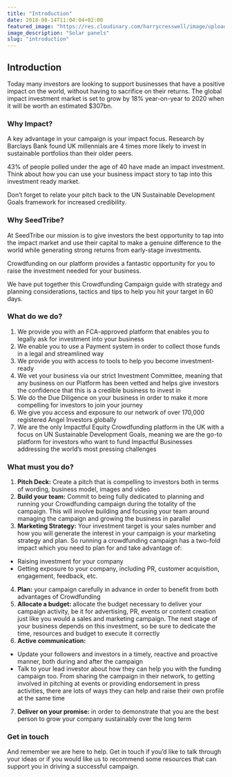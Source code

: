 ```yaml
---
title: "Introduction"
date: 2018-08-14T11:04:04+02:00
featured_image: "https://res.cloudinary.com/harrycresswell/image/upload/v1534243463/seedtribe/jason-blackeye-228351-unsplash.jpg"
image_description: "Solar panels"
slug: "introduction"
---
```


## Introduction

Today many investors are looking to support businesses that have a positive impact on the world, without having to sacrifice on their returns. The global impact investment market is set to grow by 18% year-on-year to 2020 when it will be worth an estimated $307bn.

### Why Impact?

A key advantage in your campaign is your impact focus. Research by Barclays Bank found UK millennials are 4 times more likely to invest in sustainable portfolios than their older peers.

43% of people polled under the age of 40 have made an impact investment. Think about how you can use your business impact story to tap into this investment ready market.

Don’t forget to relate your pitch back to the UN Sustainable Development Goals framework for increased credibility.

### Why SeedTribe?

At SeedTribe our mission is to give investors the best opportunity to tap into the impact market and use their capital to make a genuine difference to the world while generating strong returns from early-stage investments.

Crowdfunding on our platform provides a fantastic opportunity for you to raise the investment needed for your business.

We have put together this Crowdfunding Campaign guide with strategy and planning considerations, tactics and tips to help you hit your target in 60 days.

### What do we do?

1. We provide you with an FCA-approved platform that enables you to legally ask for investment into your business
2. We enable you to use a Payment system in order to collect those funds in a legal and streamlined way
3. We provide you with access to tools to help you become investment-ready
4. We vet your business via our strict Investment Committee, meaning that any business on our Platform has been vetted and helps give investors the confidence that this is a credible business to invest in
5. We do the Due Diligence on your business in order to make it more compelling for investors to join your journey
6. We give you access and exposure to our network of over 170,000 registered Angel Investors globally
7. We are the only Impactful Equity Crowdfunding platform in the UK with a focus on UN Sustainable Development Goals, meaning we are the go-to platform for investors who want to fund Impactful Businesses addressing the world’s most pressing challenges

### What must you do?

1. **Pitch Deck:** Create a pitch that is compelling to investors both in terms of wording, business model, images and video
2. **Build your team:** Commit to being fully dedicated to planning and running your Crowdfunding campaign during the totality of the campaign. This will involve building and focusing your team around managing the campaign and growing the business in parallel
3. **Marketing Strategy:** Your investment target is your sales number and how you will generate the interest in your campaign is your marketing strategy and plan. So running a crowdfunding campaign has a two-fold impact which you need to plan for and take advantage of:
  - Raising investment for your company
  - Getting exposure to your company, including PR, customer acquisition, engagement, feedback, etc.
4. **Plan:** your campaign carefully in advance in order to benefit from both advantages of Crowdfunding
5. **Allocate a budget:** allocate the budget necessary to deliver your campaign activity, be it for advertising, PR, events or content creation just like you would a sales and marketing campaign. The next stage of your business depends on this investment, so be sure to dedicate the time, resources and budget to execute it correctly
6. **Active communication:**
  - Update your followers and investors in a timely, reactive and proactive manner, both during and after the campaign
  - Talk to your lead investor about how they can help you with the funding campaign too. From sharing the campaign in their network, to getting involved in pitching at events or providing endorsement in press activities, there are lots of ways they can help and raise their own profile at the same time
7. **Deliver on your promise:** in order to demonstrate that you are the best person to grow your company sustainably over the long term

### Get in touch

And remember we are here to help. Get in touch if you’d like to talk through your ideas or if
you would like us to recommend some resources that can support you in driving a
successful campaign.
